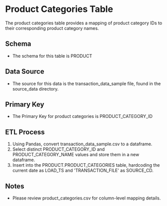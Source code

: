 # Product Categories Table

The product categories table provides a mapping of product category IDs to their corresponding product category names.

## Schema

- The schema for this table is PRODUCT

## Data Source

- The source for this data is the transaction_data_sample file, found in the source_data directory.

## Primary Key

- The Primary Key for product categories is PRODUCT_CATEGORY_ID

## ETL Process
1. Using Pandas, convert transaction_data_sample.csv to a dataframe.
2. Select distinct PRODUCT_CATEGORY_ID and PRODUCT_CATEGORY_NAME values and store them in a new dataframe.
3. Insert into the PRODUCT.PRODUCT_CATEGORIES table, hardcoding the current date as LOAD_TS and 'TRANSACTION_FILE' as SOURCE_CD.

## Notes

- Please review product_categories.csv for column-level mapping details.